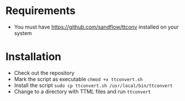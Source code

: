 # Requirements

- You must have https://github.com/sandflow/ttconv installed on your system

# Installation

- Check out the repository
- Mark the script as executable `chmod +x ttconvert.sh`
- Install the script `sudo cp ttconvert.sh /usr/local/bin/ttconvert`
- Change to a directory with TTML files and run `ttconvert`
